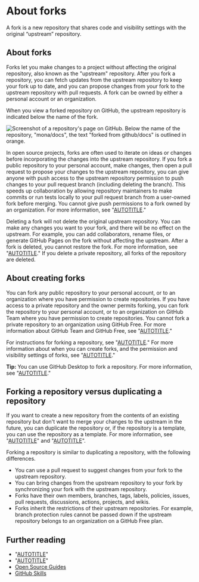 # About forks

A fork is a new repository that shares code and visibility settings with the original “upstream” repository.

## About forks

Forks let you make changes to a project without affecting the original repository, also known as the "upstream" repository. After you fork a repository, you can fetch updates from the upstream repository to keep your fork up to date, and you can propose changes from your fork to the upstream repository with pull requests. A fork can be owned by either a personal account or an organization.

When you view a forked repository on GitHub, the upstream repository is indicated below the name of the fork.

![Screenshot of a repository's page on GitHub. Below the name of the repository, "mona/docs", the text "forked from github/docs" is outlined in orange.](/assets/images/help/pull_requests/fork-path.png)

In open source projects, forks are often used to iterate on ideas or changes before incorporating the changes into the upstream repository. If you fork a public repository to your personal account, make changes, then open a pull request to propose your changes to the upstream repository, you can give anyone with push access to the upstream repository permission to push changes to your pull request branch (including deleting the branch). This speeds up collaboration by allowing repository maintainers to make commits or run tests locally to your pull request branch from a user-owned fork before merging. You cannot give push permissions to a fork owned by an organization. For more information, see "[AUTOTITLE](/pull-requests/collaborating-with-pull-requests/working-with-forks/allowing-changes-to-a-pull-request-branch-created-from-a-fork)."

Deleting a fork will not delete the original upstream repository. You can make any changes you want to your fork, and there will be no effect on the upstream. For example, you can add collaborators, rename files, or generate GitHub Pages on the fork without affecting the upstream.  After a fork is deleted, you cannot restore the fork. For more information, see "[AUTOTITLE](/repositories/creating-and-managing-repositories/restoring-a-deleted-repository)." If you delete a private repository, all forks of the repository are deleted.

## About creating forks

You can fork any public repository to your personal account, or to an organization where you have permission to create repositories. If you have access to a private repository and the owner permits forking, you can fork the repository to your personal account, or to an organization on GitHub Team where you have permission to create repositories. You cannot fork a private repository to an organization using GitHub Free. For more information about GitHub Team and GitHub Free, see "[AUTOTITLE](/get-started/learning-about-github/githubs-plans)."

For instructions for forking a repository, see "[AUTOTITLE](/get-started/quickstart/fork-a-repo#forking-a-repository)." For more information about when you can create forks, and the permission and visibility settings of forks, see "[AUTOTITLE](/pull-requests/collaborating-with-pull-requests/working-with-forks/about-permissions-and-visibility-of-forks)."

<div class="ghd-spotlight ghd-spotlight-tip border rounded-1 my-3 p-3 f5 color-border-accent-emphasis color-bg-accent">

**Tip:** You can use GitHub Desktop to fork a repository. For more information, see "[AUTOTITLE](/desktop/adding-and-cloning-repositories/cloning-and-forking-repositories-from-github-desktop)."

</div>

## Forking a repository versus duplicating a repository

If you want to create a new repository from the contents of an existing repository but don't want to merge your changes to the upstream in the future, you can duplicate the repository or, if the repository is a template, you can use the repository as a template. For more information, see "[AUTOTITLE](/repositories/creating-and-managing-repositories/duplicating-a-repository)" and "[AUTOTITLE](/repositories/creating-and-managing-repositories/creating-a-repository-from-a-template)".

Forking a repository is similar to duplicating a repository, with the following differences.

- You can use a pull request to suggest changes from your fork to the upstream repository.
- You can bring changes from the upstream repository to your fork by synchronizing your fork with the upstream repository.
- Forks have their own members, branches, tags, labels, policies, issues, pull requests, discussions, actions, projects, and wikis.
- Forks inherit the restrictions of their upstream repositories. For example, branch protection rules cannot be passed down if the upstream repository belongs to an organization on a GitHub Free plan.

## Further reading

- "[AUTOTITLE](/pull-requests/collaborating-with-pull-requests/getting-started/about-collaborative-development-models)"
- "[AUTOTITLE](/pull-requests/collaborating-with-pull-requests/proposing-changes-to-your-work-with-pull-requests/creating-a-pull-request-from-a-fork)"
- [Open Source Guides](https://opensource.guide/)
- [GitHub Skills](https://skills.github.com/)
